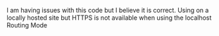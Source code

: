 I am having issues with this code but I believe it is correct.  Using on a locally hosted site but HTTPS is not available when using the localhost Routing Mode
